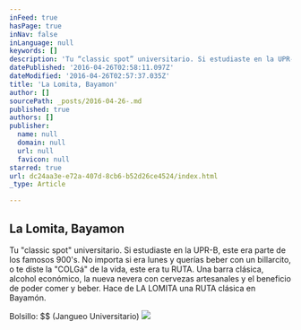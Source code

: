 ```yaml
---
inFeed: true
hasPage: true
inNav: false
inLanguage: null
keywords: []
description: 'Tu “classic spot” universitario. Si estudiaste en la UPR-B, este era parte de los famosos 900’s. No importa si era lunes y querías beber con un billarcito, o te diste la “COLGá” de la vida, este era tu RUTA. Una barra clásica, alcohol económico, la nueva nevera con cervezas artesanales y el beneficio de poder comer y beber. Hace de LA LOMITA una RUTA clásica en Bayamón.'
datePublished: '2016-04-26T02:58:11.097Z'
dateModified: '2016-04-26T02:57:37.035Z'
title: 'La Lomita, Bayamon'
author: []
sourcePath: _posts/2016-04-26-.md
published: true
authors: []
publisher:
  name: null
  domain: null
  url: null
  favicon: null
starred: true
url: dc24aa3e-e72a-407d-8cb6-b52d26ce4524/index.html
_type: Article

---
```

## La Lomita, Bayamon

Tu "classic spot" universitario. Si estudiaste en la UPR-B, este era parte de los famosos 900's. No importa si era lunes y querías beber con un billarcito, o te diste la "COLGá" de la vida, este era tu RUTA. Una barra clásica, alcohol económico, la nueva nevera con cervezas artesanales y el beneficio de poder comer y beber. Hace de LA LOMITA una RUTA clásica en Bayamón.

Bolsillo: $$ (Jangueo Universitario)
![](https://the-grid-user-content.s3-us-west-2.amazonaws.com/085e1465-457f-4239-a070-c114d8bc192d.jpg)